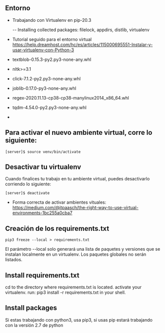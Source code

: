 ## Entorno

- Trabajando con Virtualenv en pip-20.3

  -- Installing collected packages: filelock, appdirs, distlib, virtualenv
- Tutorial seguido para el entorno virtual https://help.dreamhost.com/hc/es/articles/115000695551-Instalar-y-usar-virtualenv-con-Python-3
- textblob-0.15.3-py2.py3-none-any.whl
- nltk>=3.1
- click-7.1.2-py2.py3-none-any.whl
- joblib-0.17.0-py3-none-any.whl
- regex-2020.11.13-cp38-cp38-manylinux2014_x86_64.whl
- tqdm-4.54.0-py2.py3-none-any.whl
- 
## Para activar el nuevo ambiente virtual, corre lo siguiente:
    [server]$ source venv/bin/activate

## Desactivar tu virtualenv
Cuando finalices tu trabajo en tu ambiente virtual, puedes desactivarlo corriendo lo siguiente:

    [server]$ deactivate

- Forma correcta de activar ambientes vituales: https://medium.com/@jtpaasch/the-right-way-to-use-virtual-environments-1bc255a0cba7
  
## Creación de los requirements.txt 

    pip3 freeze --local > requirements.txt

El parámetro --local solo generará una lista de paquetes y versiones que se instalan localmente en un virtualenv. Los paquetes globales no serán listados.

## Install requirements.txt 
cd to the directory where requirements.txt is located.
activate your virtualenv.
    run: pip3 install -r requirements.txt in your shell.

## Install packages
Si estas trabajando con python3, usa pip3, 
si usas pip estará trabajando con la versión 2.7 de python